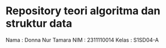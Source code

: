 # Repository teori algoritma dan struktur data
Nama  : Donna Nur Tamara
NIM   : 2311110014
Kelas : S1SD04-A
